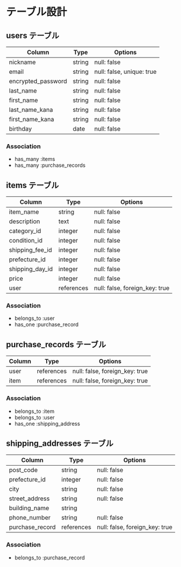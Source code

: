 # テーブル設計

## users テーブル

| Column             | Type       | Options     |
| ------------------ | ------     | ----------- |
| nickname           | string     | null: false |
| email              | string     | null: false, unique: true |
| encrypted_password | string     | null: false | 
| last_name          | string     | null: false |
| first_name         | string     | null: false |
| last_name_kana     | string     | null: false |
| first_name_kana    | string     | null: false |
| birthday           | date       | null: false |

### Association

- has_many :items
- has_many :purchase_records



## items テーブル

| Column           | Type      | Options     |
| ------           | ------    | ----------- |
| item_name        | string    | null: false |
| description      | text      | null: false | 
| category_id      | integer   | null: false |
| condition_id     | integer   | null: false |
| shipping_fee_id  | integer   | null: false |
| prefecture_id    | integer   | null: false |
| shipping_day_id  | integer   | null: false |
| price            | integer   | null: false |
| user             | references| null: false, foreign_key: true |

### Association

- belongs_to :user
- has_one :purchase_record




## purchase_records テーブル

| Column     | Type       | Options      |
| ------     | ---------- | ------------ |
| user       | references | null: false, foreign_key: true |
| item       | references | null: false, foreign_key: true |

### Association

- belongs_to :item
- belongs_to :user
- has_one :shipping_address




## shipping_addresses テーブル

| Column          | Type       | Options      |
| ------          | --------   | ------------ |
| post_code       | string     | null: false  |
| prefecture_id   | integer    | null: false  |
| city            | string     | null: false  |
| street_address  | string     | null: false  |
| building_name   | string     |              |
| phone_number    | string     | null: false  |
| purchase_record | references | null: false, foreign_key: true |

### Association

- belongs_to :purchase_record


